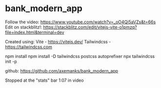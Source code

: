 # bank_modern_app

Follow the video: https://www.youtube.com/watch?v=_oO4Qi5aVZs&t=66s
Edit on stackblitz!: https://stackblitz.com/edit/vitejs-vite-o1pmzq?file=index.html&terminal=dev

Created using:
Vite - https://vitejs.dev/
Tailwindcss - https://tailwindcss.com

npm install
npm install -D tailwindcss postcss autoprefixer
npx tailwindcss init -p

github: https://github.com/axemanks/bank_modern_app

Stopped at the "stats" bar 1:07 in video